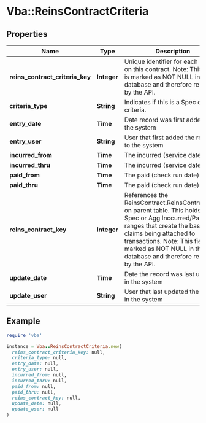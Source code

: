 # Vba::ReinsContractCriteria

## Properties

| Name | Type | Description | Notes |
| ---- | ---- | ----------- | ----- |
| **reins_contract_criteria_key** | **Integer** | Unique identifier for each criteria on this contract. Note: This field is marked as NOT NULL in the database and therefore required by the API. |  |
| **criteria_type** | **String** | Indicates if this is a Spec or Agg criteria. |  |
| **entry_date** | **Time** | Date record was first added to the system | [optional] |
| **entry_user** | **String** | User that first added the record to the system | [optional] |
| **incurred_from** | **Time** | The incurred (service date) from. | [optional] |
| **incurred_thru** | **Time** | The incurred (service date) thru. | [optional] |
| **paid_from** | **Time** | The paid (check run date) from. | [optional] |
| **paid_thru** | **Time** | The paid (check run date) thru. | [optional] |
| **reins_contract_key** | **Integer** | References the ReinsContract.ReinsContract_Key on parent table. This holds the Spec or Agg Inccurred/Paid ranges that create the basis for claims being attached to transactions. Note: This field is marked as NOT NULL in the database and therefore required by the API. |  |
| **update_date** | **Time** | Date the record was last updated in the system | [optional] |
| **update_user** | **String** | User that last updated the record in the system | [optional] |

## Example

```ruby
require 'vba'

instance = Vba::ReinsContractCriteria.new(
  reins_contract_criteria_key: null,
  criteria_type: null,
  entry_date: null,
  entry_user: null,
  incurred_from: null,
  incurred_thru: null,
  paid_from: null,
  paid_thru: null,
  reins_contract_key: null,
  update_date: null,
  update_user: null
)
```

